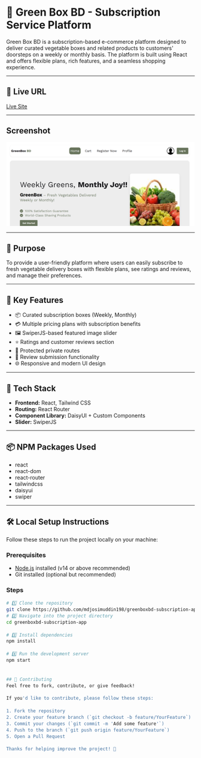# 🥬 Green Box BD - Subscription Service Platform

Green Box BD is a subscription-based e-commerce platform designed to deliver curated vegetable boxes and related products to customers' doorsteps on a weekly or monthly basis. The platform is built using React and offers flexible plans, rich features, and a seamless shopping experience.

---

## 🔗 Live URL
[Live Site](https://greenbox-bd.web.app/) 

---

## Screenshot
![Project Screenshot](src/assets/image.png)

---

## 🎯 Purpose
To provide a user-friendly platform where users can easily subscribe to fresh vegetable delivery boxes with flexible plans, see ratings and reviews, and manage their preferences.

---

## 🌟 Key Features
- 📦 Curated subscription boxes (Weekly, Monthly)
- 💳 Multiple pricing plans with subscription benefits
- 🖼️ SwiperJS-based featured image slider
- ⭐ Ratings and customer reviews section
- 🔐 Protected private routes
- 📝 Review submission functionality
- 🌐 Responsive and modern UI design

---

## 🧰 Tech Stack
- **Frontend:** React, Tailwind CSS  
- **Routing:** React Router  
- **Component Library:** DaisyUI + Custom Components  
- **Slider:** SwiperJS  

---

## 📦 NPM Packages Used
- react  
- react-dom  
- react-router  
- tailwindcss  
- daisyui  
- swiper  

---

## 🛠️ Local Setup Instructions

Follow these steps to run the project locally on your machine:

### Prerequisites
- [Node.js](https://nodejs.org/en/download/) installed (v14 or above recommended)
- Git installed (optional but recommended)

### Steps

```bash
# 1️⃣ Clone the repository
git clone https://github.com/mdjosimuddin198/greenboxbd-subscription-app.git
# 2️⃣ Navigate into the project directory
cd greenboxbd-subscription-app

# 3️⃣ Install dependencies
npm install

# 4️⃣ Run the development server
npm start


## 🤝 Contributing
Feel free to fork, contribute, or give feedback!

If you'd like to contribute, please follow these steps:

1. Fork the repository  
2. Create your feature branch (`git checkout -b feature/YourFeature`)  
3. Commit your changes (`git commit -m 'Add some feature'`)  
4. Push to the branch (`git push origin feature/YourFeature`)  
5. Open a Pull Request  

Thanks for helping improve the project! 🙌

